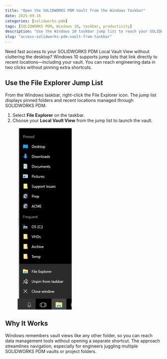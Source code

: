 ```yaml
---
title: "Open the SOLIDWORKS PDM Vault from the Windows Taskbar"
date: 2025-09-16
categories: [solidworks-pdm]
tags: [SOLIDWORKS PDM, Windows 10, taskbar, productivity]
description: "Use the Windows 10 taskbar jump list to reach your SOLIDWORKS PDM vault view instantly."
slug: "access-solidworks-pdm-vault-from-taskbar"
---
```


<p>Need fast access to your SOLIDWORKS PDM Local Vault View without cluttering the desktop? Windows 10 supports jump lists that link directly to recent locations—including your vault. You can reach engineering data in two clicks without pinning extra shortcuts.</p>

<h2>Use the File Explorer Jump List</h2>

<p>From the Windows taskbar, right-click the File Explorer icon. The jump list displays pinned folders and recent locations managed through SOLIDWORKS PDM.</p>

<ol>
  <li>Select <strong>File Explorer</strong> on the taskbar.</li>
  <li>Choose your <strong>Local Vault View</strong> from the jump list to launch the vault.</li>
</ol>

<figure>
  <img src="/assets/images/Vault-View-from-Taskbar.png" alt="Windows 10 File Explorer jump list showing a SOLIDWORKS PDM vault view" />
</figure>

<h2>Why It Works</h2>

<p>Windows remembers vault views like any other folder, so you can reach data management tools without opening a separate shortcut. The approach streamlines navigation, especially for engineers juggling multiple SOLIDWORKS PDM vaults or project folders.</p>
